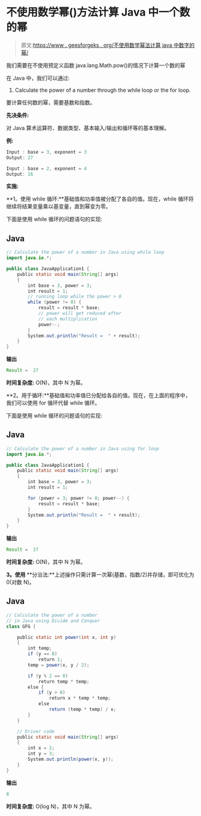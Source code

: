 # 不使用数学幂()方法计算 Java 中一个数的幂

> 原文:[https://www . geesforgeks . org/不使用数学幂法计算 java 中数字的幂/](https://www.geeksforgeeks.org/calculating-the-power-of-a-number-in-java-without-using-math-pow-method/)

我们需要在不使用预定义函数 java.lang.Math.pow()的情况下计算一个数的幂

在 Java 中，我们可以通过:

1.  Calculate the power of a number through the while loop or the for loop.

要计算任何数的幂，需要基数和指数。

**先决条件:**

对 Java 算术运算符、数据类型、基本输入/输出和循环等的基本理解。

**例:**

```java
Input : base = 3, exponent = 3
Output: 27

Input : base = 2, exponent = 4
Output: 16
```

**实施:**

**1。使用 while 循环:**基础值和功率值被分配了各自的值。现在，while 循环将继续将结果变量乘以基变量，直到幂变为零。

下面是使用 while 循环的问题语句的实现:

## Java

```java
// Calculate the power of a number in Java using while loop
import java.io.*;

public class JavaApplication1 {
    public static void main(String[] args)
    {
        int base = 3, power = 3;
        int result = 1;
        // running loop while the power > 0
        while (power != 0) {
            result = result * base;
            // power will get reduced after
            // each multiplication
            power--;
        }
        System.out.println("Result =  " + result);
    }
}
```

**输出**

```java
Result =  27

```

**时间复杂度:** O(N)，其中 N 为幂。

**2。用于循环:**基础值和功率值已分配给各自的值。现在，在上面的程序中，我们可以使用 for 循环代替 while 循环。

下面是使用 while 循环的问题语句的实现:

## Java

```java
// Calculate the power of a number in Java using for loop
import java.io.*;

public class JavaApplication1 {
    public static void main(String[] args)
    {
        int base = 3, power = 3;
        int result = 1;

        for (power = 3; power != 0; power--) {
            result = result * base;
        }
        System.out.println("Result =  " + result);
    }
}
```

**输出**

```java
Result =  27

```

**时间复杂度:** O(N)，其中 N 为幂。

**3。使用** **分治法:**上述操作只需计算一次幂(基数，指数/2)并存储，即可优化为 0(对数 N)。

## Java

```java
// Calculate the power of a number
// in Java using Divide and Conquer
class GFG {

    public static int power(int x, int y)
    {
        int temp;
        if (y == 0)
            return 1;
        temp = power(x, y / 2);

        if (y % 2 == 0)
            return temp * temp;
        else {
            if (y > 0)
                return x * temp * temp;
            else
                return (temp * temp) / x;
        }
    }

    // Driver code
    public static void main(String[] args)
    {
        int x = 2;
        int y = 3;
        System.out.println(power(x, y));
    }
}
```

**输出**

```java
8

```

**时间复杂度:** O(log N)，其中 N 为幂。
